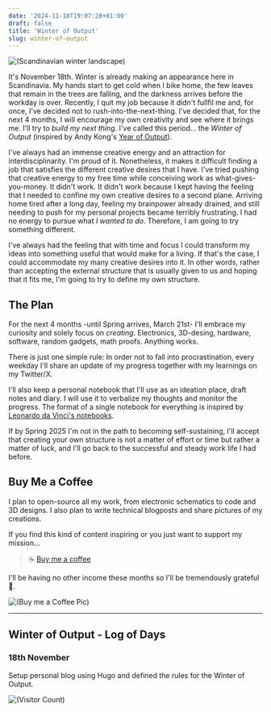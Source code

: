 ```yaml
---
date: '2024-11-18T19:07:28+01:00'
draft: false
title: 'Winter of Output'
slug: winter-of-output
---
```

![(Scandinavian winter landscape)](/images/DSCF1490.jpg#center)

It's November 18th. Winter is already making an appearance here in Scandinavia. My hands start to get cold when I bike home, the few leaves that remain in the trees are falling, and the darkness arrives before the workday is over. Recently, I quit my job because it didn't fullfil me and, for once, I've decided not to rush-into-the-next-thing. I've decided that, for the next 4 months, I will encourage my own creativity and see where it brings me. I'll try to *build my next thing*. I've called this period... the *Winter of Output* (inspired by Andy Kong's [Year of Output](https://andykong.org/projects/yearofoutput/)).

I've always had an immense creative energy and an attraction for interdisciplinarity. I'm proud of it. Nonetheless, it makes it difficult finding a job that satisfies the different creative desires that I have. I've tried pushing that creative energy to my free time while conceiving work as what-gives-you-money. It didn't work. It didn't work because I kept having the feeling that I needed to confine my own creative desires to a second plane. Arriving home tired after a long day, feeling my brainpower already drained, and still needing to push for my personal projects became terribly frustrating. I had no energy to pursue what *I wanted to do*. Therefore, I am going to try something different.

I've always had the feeling that with time and focus I could transform my ideas into something useful that would make for a living. If that's the case, I could accommodate my many creative desires into it. In other words, rather than accepting the external structure that is usually given to us and hoping that it fits me, I'm going to try to define my own structure.

## The Plan
For the next 4 months -until Spring arrives, March 21st- I'll embrace my curiosity and solely focus on *creating*. Electronics, 3D-desing, hardware, software, random gadgets, math proofs. Anything works.

There is just one simple rule: In order not to fall into procrastination, every weekday I'll share an update of my progress together with my learnings on my Twitter/X.

I'll also keep a personal notebook that I'll use as an ideation place, draft notes and diary. I will use it to verbalize my thoughts and monitor the progress. The format of a single notebook for everything is inspired by [Leonardo da Vinci's notebooks](https://www.youtube.com/watch?v=_ams_O66gyg).

If by Spring 2025 I'm not in the path to becoming self-sustaining, I'll accept that creating your own structure is not a matter of effort or time but rather a matter of luck, and I'll go back to the successful and steady work life I had before.

## Buy Me a Coffee
I plan to open-source all my work, from electronic schematics to code and 3D designs. I also plan to write technical blogposts and share pictures of my creations.

If you find this kind of content inspiring or you just want to support my mission...
> ☕ [Buy me a coffee](https://ko-fi.com/inigolara)

I'll be having no other income these months so I'll be tremendously grateful 🫶.

![(Buy me a Coffee Pic)](/images/img1.jpg#center)

---

## Winter of Output - Log of Days
### 18th November
Setup personal blog using Hugo and defined the rules for the Winter of Output.

![(Visitor Count)](https://komarev.com/ghpvc/?username=winter-of-output-hugo&style=pixel&label=VISITOR+COUNT)


